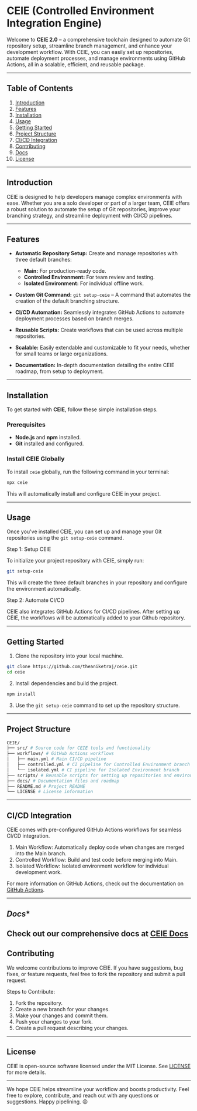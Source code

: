 # **CEIE (Controlled Environment Integration Engine)**

Welcome to **CEIE 2.0** – a comprehensive toolchain designed to automate Git repository setup, streamline branch management, and enhance your development workflow. With CEIE, you can easily set up repositories, automate deployment processes, and manage environments using GitHub Actions, all in a scalable, efficient, and reusable package.

---

## **Table of Contents**

1. [Introduction](#introduction)
2. [Features](#features)
3. [Installation](#installation)
4. [Usage](#usage)
5. [Getting Started](#getting-started)
6. [Project Structure](#project-structure)
7. [CI/CD Integration](#cicd-integration)
8. [Contributing](#contributing)
9. [Docs](#docs)
10. [License](#license)

---

## **Introduction**

CEIE is designed to help developers manage complex environments with ease. Whether you are a solo developer or part of a larger team, CEIE offers a robust solution to automate the setup of Git repositories, improve your branching strategy, and streamline deployment with CI/CD pipelines.

---

## **Features**

- **Automatic Repository Setup:** Create and manage repositories with three default branches:
  - **Main:** For production-ready code.
  - **Controlled Environment:** For team review and testing.
  - **Isolated Environment:** For individual offline work.
  
- **Custom Git Command:** `git setup-ceie` – A command that automates the creation of the default branching structure.

- **CI/CD Automation:** Seamlessly integrates GitHub Actions to automate deployment processes based on branch merges.

- **Reusable Scripts:** Create workflows that can be used across multiple repositories.

- **Scalable:** Easily extendable and customizable to fit your needs, whether for small teams or large organizations.

- **Documentation:** In-depth documentation detailing the entire CEIE roadmap, from setup to deployment.

---

## **Installation**

To get started with **CEIE**, follow these simple installation steps.

### Prerequisites

- **Node.js** and **npm** installed.
- **Git** installed and configured.

### Install CEIE Globally

To install `ceie` globally, run the following command in your terminal:

```bash
npx ceie
```

This will automatically install and configure CEIE in your project.

---

## **Usage**

Once you've installed CEIE, you can set up and manage your Git repositories using the `git setup-ceie` command.

Step 1: Setup CEIE

To initialize your project repository with CEIE, simply run:

```bash
git setup-ceie
```

This will create the three default branches in your repository and configure the environment automatically.

Step 2: Automate CI/CD

CEIE also integrates GitHub Actions for CI/CD pipelines. After setting up CEIE, the workflows will be automatically added to your Github repository.

---

## **Getting Started**

1. Clone the repository into your local machine.

```bash
git clone https://github.com/theaniketraj/ceie.git
cd ceie
```

2. Install dependencies and build the project.

```bash
npm install
```

3. Use the `git setup-ceie` command to set up the repository structure.

---

## **Project Structure**

```bash
CEIE/ 
├── src/ # Source code for CEIE tools and functionality 
├── workflows/ # GitHub Actions workflows 
│   ├── main.yml # Main CI/CD pipeline 
│   ├── controlled.yml # CI pipeline for Controlled Environment branch 
│   └── isolated.yml # CI pipeline for Isolated Environment branch 
├── scripts/ # Reusable scripts for setting up repositories and environments 
├── docs/ # Documentation files and roadmap 
├── README.md # Project README 
└── LICENSE # License information
```

---

## **CI/CD Integration**

CEIE comes with pre-configured GitHub Actions workflows for seamless CI/CD integration.

1. Main Workflow: Automatically deploy code when changes are merged into the Main branch.
2. Controlled Workflow: Build and test code before merging into Main.
3. Isolated Workflow: Isolated environment workflow for individual development work.

For more information on GitHub Actions, check out the documentation on [GitHub Actions](https://docs.github.com/en/actions).

---
## *Docs**
Check out our comprehensive docs at [CEIE Docs](https://ceie-docs.netlify.app)
---

## **Contributing**

We welcome contributions to improve CEIE. If you have suggestions, bug fixes, or feature requests, feel free to fork the repository and submit a pull request.

Steps to Contribute:

1. Fork the repository.
2. Create a new branch for your changes.
3. Make your changes and commit them.
4. Push your changes to your fork.
5. Create a pull request describing your changes.

---

## **License**

CEIE is open-source software licensed under the MIT License. See [LICENSE](https://github.com/theaniketraj/ceie?tab=MIT-1-ov-file) for more details.

---

We hope CEIE helps streamline your workflow and boosts productivity. Feel free to explore, contribute, and reach out with any questions or suggestions. Happy pipelining. 😉

